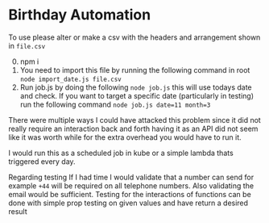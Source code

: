 # Birthday Automation

To use please alter or make a csv with the headers and arrangement shown in `file.csv`

0. npm i
1. You need to import this file by running the following command in root `node import_date.js file.csv`
2. Run job.js by doing the following `node job.js` this will use todays date and check. If you want to target a specific date (particularly in testing) run the following command ```node job.js date=11 month=3```

There were multiple ways I could have attacked this problem since it did not really require an interaction back and forth having it as an API did not seem like it was worth while for the extra overhead you would have to run it. 

I would run this as a scheduled job in kube or a simple lambda thats triggered every day.

Regarding testing If I had time I would validate that a number can send for example `+44` will be required on all telephone numbers. Also validating the email would be sufficient. Testing for the interactions of functions can be done with simple prop testing on given values and have return a desired result